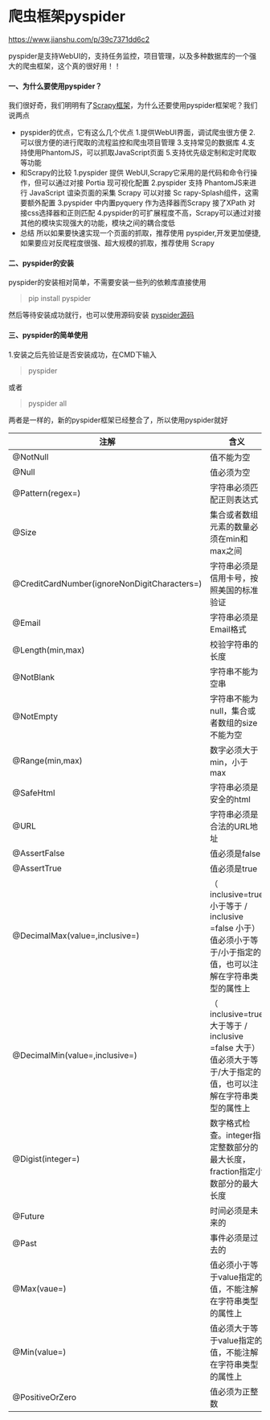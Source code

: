 # 爬虫框架pyspider

https://www.jianshu.com/p/39c7371dd6c2

pyspider是支持WebUI的，支持任务监控，项目管理，以及多种数据库的一个强大的爬虫框架，这个真的很好用！！

#### 一、为什么要使用pyspider？

我们很好奇，我们明明有了[Scrapy框架](https://www.jianshu.com/p/cecb29c04cd2)，为什么还要使用pyspider框架呢？我们说两点

- pyspider的优点，它有这么几个优点
   1.提供WebUI界面，调试爬虫很方便
   2.可以很方便的进行爬取的流程监控和爬虫项目管理
   3.支持常见的数据库
   4.支持使用PhantomJS，可以抓取JavaScript页面
   5.支持优先级定制和定时爬取等功能
- 和Scrapy的比较
   1.pyspider 提供 WebUI,Scrapy它采用的是代码和命令行操作，但可以通过对接 Portia 现可视化配置
   2.pyspider 支持 PhantomJS来进行 JavaScript 谊染页面的采集 Scrapy 可以对接 Sc rapy-Splash组件，这需要额外配置
   3.pyspider 中内置pyquery 作为选择器而Scrapy 接了XPath 对接css选择器和正则匹配
   4.pyspider的可扩展程度不高，Scrapy可以通过对接其他的模块实现强大的功能，模块之间的耦合度低
- 总结
   所以如果要快速实现一个页面的抓取，推荐使用 pyspider,开发更加便捷,如果要应对反爬程度很强、超大规模的抓取，推荐使用 Scrapy 

#### 二、pyspider的安装

pyspider的安装相对简单，不需要安装一些列的依赖库直接使用

> pip install pyspider

然后等待安装成功就行，也可以使用源码安装   [pyspider源码](https://github.com/binux/pyspider)

#### 三、pyspider的简单使用

1.安装之后先验证是否安装成功，在CMD下输入

> pyspider

或者

> pyspider all

两者是一样的，新的pyspider框架已经整合了，所以使用pyspider就好

<table>
<thead>
<tr>
<th>注解</th>
<th>含义</th>
</tr>
</thead>
<tbody>
<tr>
<td>@NotNull</td>
<td>值不能为空</td>
</tr>
<tr>
<td>@Null</td>
<td>值必须为空</td>
</tr>
<tr>
<td>@Pattern(regex=)</td>
<td>字符串必须匹配正则表达式</td>
</tr>
<tr>
<td>@Size</td>
<td>集合或者数组元素的数量必须在min和max之间</td>
</tr>
<tr>
<td>@CreditCardNumber(ignoreNonDigitCharacters=)</td>
<td>字符串必须是信用卡号，按照美国的标准验证</td>
</tr>
<tr>
<td>@Email</td>
<td>字符串必须是Email格式</td>
</tr>
<tr>
<td>@Length(min,max)</td>
<td>校验字符串的长度</td>
</tr>
<tr>
<td>@NotBlank</td>
<td>字符串不能为空串</td>
</tr>
<tr>
<td>@NotEmpty</td>
<td>字符串不能为null，集合或者数组的size不能为空</td>
</tr>
<tr>
<td>@Range(min,max)</td>
<td>数字必须大于min，小于max</td>
</tr>
<tr>
<td>@SafeHtml</td>
<td>字符串必须是安全的html</td>
</tr>
<tr>
<td>@URL</td>
<td>字符串必须是合法的URL地址</td>
</tr>
<tr>
<td>@AssertFalse</td>
<td>值必须是false</td>
</tr>
<tr>
<td>@AssertTrue</td>
<td>值必须是true</td>
</tr>
<tr>
<td>@DecimalMax(value=,inclusive=)</td>
<td>（ inclusive=true 小于等于 / inclusive =false 小于）值必须小于等于/小于指定的值，也可以注解在字符串类型的属性上</td>
</tr>
<tr>
<td>@DecimalMin(value=,inclusive=)</td>
<td>（ inclusive=true 大于等于 / inclusive =false 大于）值必须大于等于/大于指定的值，也可以注解在字符串类型的属性上</td>
</tr>
<tr>
<td>@Digist(integer=)</td>
<td>数字格式检查。integer指定整数部分的最大长度，fraction指定小数部分的最大长度</td>
</tr>
<tr>
<td>@Future</td>
<td>时间必须是未来的</td>
</tr>
<tr>
<td>@Past</td>
<td>事件必须是过去的</td>
</tr>
<tr>
<td>@Max(vaue=)</td>
<td>值必须小于等于value指定的值，不能注解在字符串类型的属性上</td>
</tr>
<tr>
<td>@Min(value=)</td>
<td>值必须大于等于value指定的值，不能注解在字符串类型的属性上</td>
</tr>
<tr>
<td>@PositiveOrZero</td>
<td>值必须为正整数</td>
</tr>
</tbody>
</table>
